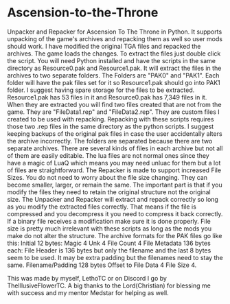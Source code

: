 # Ascension-to-the-Throne
Unpacker and Repacker for Ascension To The Throne in Python. It supports unpacking of the game's archives and repacking them as well so user mods should work. I have modified the original TGA files and repacked the archives. The game loads the changes. To extract the files just double click the script. You will need Python installed and have the scripts in the same directory as Resource0.pak and Resource1.pak. It will extract the files in the archives to two separate folders. The Folders are "PAK0" and "PAK1". Each folder will have the pak files set for it so Resource1.pak should go into PAK1 folder. I suggest having spare storage for the files to be extracted. Resource1.pak has 53 files in it and Resource0.pak has 7,349 files in it. When they are extracted you will find two files created that are not from the game. They are "FileData1.rep" and "FileData2.rep". They are custom files I created to be used with repacking. Repacking with these scripts requires those two .rep files in the same directory as the python scripts. I suggest keeping backups of the original pak files in case the user accidentally alters the archive incorrectly. The folders are separated because there are two separate archives. There are several kinds of files in each archive but not all of them are easily editable. The lua files are not normal ones since they have a magic of LuaQ which means you may need unluac for them but a lot of files are straightforward. The Repacker is made to support increased File Sizes. You do not need to worry about the file size changing.
They can become smaller, larger, or remain the same. The important part is
that if you modify the files they need to retain the original structure not the original size. The Unpacker and Repacker will extract and
repack correctly so long as you modify the extracted files correctly. That means if the file is compressed and you decompress it you need to
compress it back correctly. If a binary file receives a modification make sure it is done properly. File size is pretty much irrelevant with these scripts
as long as the mods you make do not alter the structure. The archive formats for the PAK files go like this:
Initial 12 bytes:
Magic 4
Unk 4
File Count 4
File Metadata 136 bytes each:
File Header is 136 bytes but only the filename and the last 8 bytes seem to be used.
It may be extra padding but the filenames need to stay the same.
Filename/Padding 128 bytes
Offset to File Data 4
File Size 4.

This was made by myself, LethoTC or on Discord I go by TheIllusiveFlowerTC.
A big thanks to the Lord(Christian) for blessing me with success and my mentor Medstar for helping as well.
